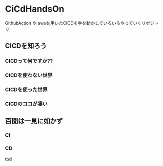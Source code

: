 # CiCdHandsOn
GithubAction や awsを用いたCICDを手を動かしていろいろやっていくリポジトリ

## CICDを知ろう

### CICDって何ですか??


### CICDを使わない世界


### CICDを使った世界


### CICDのココが凄い


## 百聞は一見に如かず

### CI


### CD
tbd